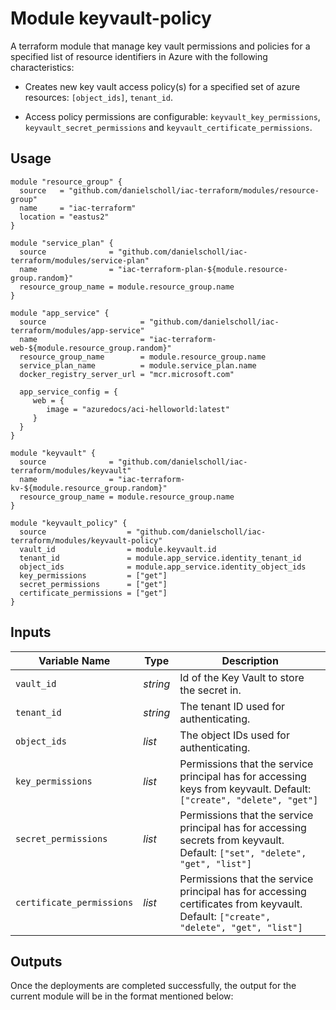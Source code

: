 # Module keyvault-policy

A terraform module that manage key vault permissions and policies for a specified list of resource identifiers in Azure with the following characteristics:

- Creates new key vault access policy(s) for a specified set of azure resources: `[object_ids]`, `tenant_id`.

- Access policy permissions are configurable: `keyvault_key_permissions`, `keyvault_secret_permissions` and `keyvault_certificate_permissions`.

## Usage


```
module "resource_group" {
  source   = "github.com/danielscholl/iac-terraform/modules/resource-group"
  name     = "iac-terraform"
  location = "eastus2"
}

module "service_plan" {
  source              = "github.com/danielscholl/iac-terraform/modules/service-plan"
  name                = "iac-terraform-plan-${module.resource-group.random}"
  resource_group_name = module.resource_group.name
}

module "app_service" {
  source                     = "github.com/danielscholl/iac-terraform/modules/app-service"
  name                       = "iac-terraform-web-${module.resource_group.random}"
  resource_group_name        = module.resource_group.name
  service_plan_name          = module.service_plan.name
  docker_registry_server_url = "mcr.microsoft.com"

  app_service_config = {
     web = {
        image = "azuredocs/aci-helloworld:latest"
     }
  }
}

module "keyvault" {
  source              = "github.com/danielscholl/iac-terraform/modules/keyvault"
  name                = "iac-terraform-kv-${module.resource_group.random}"
  resource_group_name = module.resource_group.name
}

module "keyvault_policy" {
  source                  = "github.com/danielscholl/iac-terraform/modules/keyvault-policy"
  vault_id                = module.keyvault.id
  tenant_id               = module.app_service.identity_tenant_id
  object_ids              = module.app_service.identity_object_ids
  key_permissions         = ["get"]
  secret_permissions      = ["get"]
  certificate_permissions = ["get"]
}
```

## Inputs

| Variable Name             | Type       | Description                          | 
| ------------------------- | ---------- | ------------------------------------ |
| `vault_id`                | _string_   | Id of the Key Vault to store the secret in. |
| `tenant_id`               | _string_   | The tenant ID used for authenticating. |
| `object_ids`              | _list_     | The object IDs used for authenticating. |
| `key_permissions`         | _list_     | Permissions that the service principal has for accessing keys from keyvault. Default: `["create", "delete", "get"]` |
| `secret_permissions`      | _list_     | Permissions that the service principal has for accessing secrets from keyvault. Default: `["set", "delete", "get", "list"]` |
| `certificate_permissions` | _list_     | Permissions that the service principal has for accessing certificates from keyvault. Default: `["create", "delete", "get", "list"]` |


## Outputs

Once the deployments are completed successfully, the output for the current module will be in the format mentioned below:
